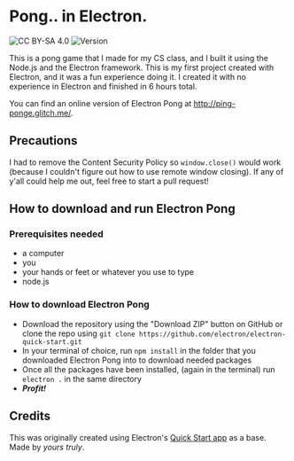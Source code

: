 # Pong.. in Electron.
![CC BY-SA 4.0](https://img.shields.io/badge/license-CC%20BY--SA%204.0-7289da?style=flat-square) ![Version](https://img.shields.io/github/package-json/v/BeanedTaco/electron-pong?style=flat-square)

This is a pong game that I made for my CS class, and I built it using the Node.js and the Electron framework. This is my first project created with Electron, and it was a fun experience doing it. I created it with no experience in Electron and finished in 6 hours total.

You can find an online version of Electron Pong at http://ping-ponge.glitch.me/.
## Precautions
I had to remove the Content Security Policy so ``window.close()`` would work (because I couldn't figure out how to use remote window closing). If any of y'all could help me out, feel free to start a pull request!

## How to download and run Electron Pong

### Prerequisites needed
- a computer
- you
- your hands or feet or whatever you use to type
- node.js

### How to download Electron Pong
- Download the repository using the "Download ZIP" button on GitHub or clone the repo using ``git clone https://github.com/electron/electron-quick-start.git``
- In your terminal of choice, run ``npm install`` in the folder that you downloaded Electron Pong into to download needed packages
- Once all the packages have been installed, (again in the terminal) run ``electron .`` in the same directory
- ***Profit!***

## Credits
This was originally created using Electron's [Quick Start app](https://github.com/electron/electron-quick-start) as a base. Made by *yours truly*.
